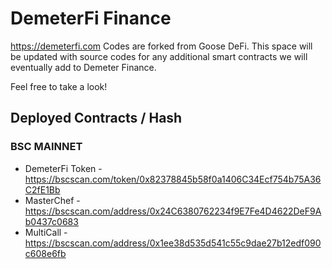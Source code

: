 # DemeterFi Finance

https://demeterfi.com 
Codes are forked from Goose DeFi.
This space will be updated with source codes for any additional smart contracts we will eventually add to Demeter Finance.

Feel free to take a look!

## Deployed Contracts / Hash

### BSC MAINNET

- DemeterFi Token - https://bscscan.com/token/0x82378845b58f0a1406C34Ecf754b75A36C2fE1Bb
- MasterChef - https://bscscan.com/address/0x24C6380762234f9E7Fe4D4622DeF9Ab0437c0683
- MultiCall - https://bscscan.com/address/0x1ee38d535d541c55c9dae27b12edf090c608e6fb
